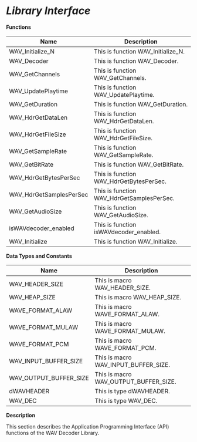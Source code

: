 # _Library Interface_

**Functions**

| **Name** | **Description** |
| --- | --- |
| WAV_Initialize_N | This is function WAV_Initialize_N. |
| WAV_Decoder | This is function WAV_Decoder. |
| WAV_GetChannels | This is function WAV_GetChannels. |
| WAV_UpdatePlaytime | This is function WAV_UpdatePlaytime. |
| WAV_GetDuration | This is function WAV_GetDuration. |
| WAV_HdrGetDataLen | This is function WAV_HdrGetDataLen. |
| WAV_HdrGetFileSize | This is function WAV_HdrGetFileSize. |
| WAV_GetSampleRate | This is function WAV_GetSampleRate. |
| WAV_GetBitRate | This is function WAV_GetBitRate. |
| WAV_HdrGetBytesPerSec | This is function WAV_HdrGetBytesPerSec. |
| WAV_HdrGetSamplesPerSec | This is function WAV_HdrGetSamplesPerSec. |
| WAV_GetAudioSize | This is function WAV_GetAudioSize. |
| isWAVdecoder_enabled | This is function isWAVdecoder_enabled. |
| WAV_Initialize | This is function WAV_Initialize. |

**Data Types and Constants**

| **Name** | **Description** |
| --- | --- |
| WAV_HEADER_SIZE | This is macro WAV_HEADER_SIZE. |
| WAV_HEAP_SIZE | This is macro WAV_HEAP_SIZE. |
| WAVE_FORMAT_ALAW | This is macro WAVE_FORMAT_ALAW. |
| WAVE_FORMAT_MULAW | This is macro WAVE_FORMAT_MULAW. |
| WAVE_FORMAT_PCM | This is macro WAVE_FORMAT_PCM. |
| WAV_INPUT_BUFFER_SIZE | This is macro WAV_INPUT_BUFFER_SIZE. |
| WAV_OUTPUT_BUFFER_SIZE | This is macro WAV_OUTPUT_BUFFER_SIZE. |
| dWAVHEADER | This is type dWAVHEADER. |
| WAV_DEC | This is type WAV_DEC. |

**Description**

This section describes the Application Programming Interface (API) functions of the WAV Decoder Library.
